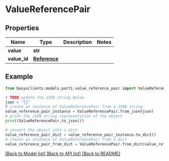 # ValueReferencePair


## Properties

Name | Type | Description | Notes
------------ | ------------- | ------------- | -------------
**value** | **str** |  | 
**value_id** | [**Reference**](Reference.md) |  | 

## Example

```python
from basyxclients.models.part1.value_reference_pair import ValueReferencePair

# TODO update the JSON string below
json = "{}"
# create an instance of ValueReferencePair from a JSON string
value_reference_pair_instance = ValueReferencePair.from_json(json)
# print the JSON string representation of the object
print(ValueReferencePair.to_json())

# convert the object into a dict
value_reference_pair_dict = value_reference_pair_instance.to_dict()
# create an instance of ValueReferencePair from a dict
value_reference_pair_from_dict = ValueReferencePair.from_dict(value_reference_pair_dict)
```
[[Back to Model list]](../README.md#documentation-for-models) [[Back to API list]](../README.md#documentation-for-api-endpoints) [[Back to README]](../README.md)


